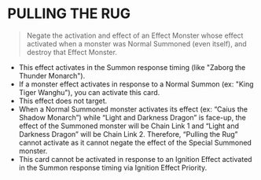 
# PULLING THE RUG  
> Negate the activation and effect of an Effect Monster whose effect activated when a monster was Normal Summoned (even itself), and destroy that Effect Monster.

*   This effect activates in the Summon response timing (like "Zaborg the Thunder Monarch").
*   If a monster effect activates in response to a Normal Summon (ex: "King Tiger Wanghu"), you can activate this card.
*   This effect does not target.
*   When a Normal Summoned monster activates its effect (ex: “Caius the Shadow Monarch”) while “Light and Darkness Dragon” is face-up, the effect of the Summoned monster will be Chain Link 1 and “Light and Darkness Dragon” will be Chain Link 2. Therefore, “Pulling the Rug” cannot activate as it cannot negate the effect of the Special Summoned monster.
*   This card cannot be activated in response to an Ignition Effect activated in the Summon response timing via Ignition Effect Priority.

  
